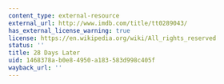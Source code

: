 ```yaml
---
content_type: external-resource
external_url: http://www.imdb.com/title/tt0289043/
has_external_license_warning: true
license: https://en.wikipedia.org/wiki/All_rights_reserved
status: ''
title: 28 Days Later
uid: 1468378a-b0e8-4950-a183-583d998c405f
wayback_url: ''
---
```

